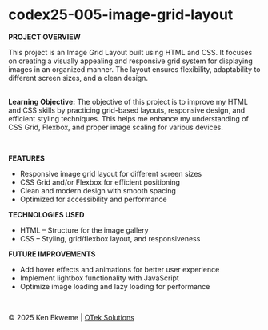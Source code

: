 # codex25-005-image-grid-layout

<p><strong>PROJECT OVERVIEW</strong></p>
This project is an Image Grid Layout built using HTML and CSS. It focuses on creating a visually appealing and responsive grid system for displaying images in an organized manner. The layout ensures flexibility, adaptability to different screen sizes, and a clean design.
<br><br>
<p><strong>Learning Objective:</strong> The objective of this project is to improve my HTML and CSS skills by practicing grid-based layouts, responsive design, and efficient styling techniques. This helps me enhance my understanding of CSS Grid, Flexbox, and proper image scaling for various devices.</p>
<br>
<p><strong>FEATURES</strong></p>
<ul>
  <li>Responsive image grid layout for different screen sizes</li>
  <li>CSS Grid and/or Flexbox for efficient positioning</li>
  <li>Clean and modern design with smooth spacing</li>
  <li>Optimized for accessibility and performance</li>
</ul>
<p><strong>TECHNOLOGIES USED</strong></p>
<ul>
  <li>HTML – Structure for the image gallery</li>
  <li>CSS – Styling, grid/flexbox layout, and responsiveness</li>
</ul>
<p><strong>FUTURE IMPROVEMENTS</strong></p>
<ul>
  <li>Add hover effects and animations for better user experience</li>
  <li>Implement lightbox functionality with JavaScript</li>
  <li>Optimize image loading and lazy loading for performance</li>
</ul>
<br>
<footer>
    <p>&copy; 2025 Ken Ekweme | <a href="https://www.oteksolutions.net" target="_blank">OTek Solutions</a></p>
</footer>

